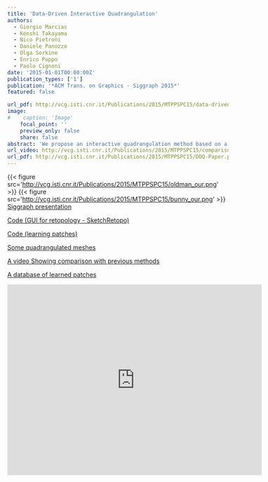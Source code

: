 ```yaml
---
title: 'Data-Driven Interactive Quadrangulation'
authors:
  - Giorgio Marcias
  - Kenshi Takayama
  - Nico Pietroni
  - Daniele Panozzo
  - Olga Sorkine
  - Enrico Puppo
  - Paolo Cignoni
date: '2015-01-01T00:00:00Z'
publication_types: ['1']
publication: '*ACM Trans. on Graphics - Siggraph 2015*'
featured: false

url_pdf: http://vcg.isti.cnr.it/Publications/2015/MTPPSPC15/data-driven_interactive_quadrangulation_paper.pdf
image:
#    caption: 'Image'
    focal_point: ''
    preview_only: false
    share: false
abstract: 'We propose an interactive quadrangulation method based on a large collection of patterns that are learned from models manually designed by artists. The patterns are distilled into compact quadrangulation rules and stored in a database. At run-time, the user draws strokes to define patches and desired edge flows, and the system queries the database to extract fitting patterns to tessellate the sketches'' interiors. The quadrangulation patterns are general and can be applied to tessellate large regions while controlling the positions of the singularities and the edge flow. We demonstrate the effectiveness of our algorithm through a series of live retopology sessions and an informal user study with three professional artists.              Siggraph presentation                 Code (GUI for retopology - SketchRetopo)            Code (learning patches)            Some quadrangulated meshes            A video Showing comparison with previous methods            A database of learned patches'
url_video: http://vcg.isti.cnr.it/Publications/2015/MTPPSPC15/comparison.mp4
url_pdf: http://vcg.isti.cnr.it/Publications/2015/MTPPSPC15/DDQ-Paper.pdf
---
```

{{< figure src='http://vcg.isti.cnr.it/Publications/2015/MTPPSPC15/oldman_our.png' >}}
{{< figure src='http://vcg.isti.cnr.it/Publications/2015/MTPPSPC15/bunny_our.png' >}}
[ Siggraph presentation ](http://vcg.isti.cnr.it/Publicstions/2015/MTPPSPC15/DDIQ.key.zip)

[ Code (GUI for retopology - SketchRetopo) ](http://igl.ethz.ch/projects/sketch-retopo/sketch-retopo-license.html)

[ Code (learning patches) ](http://vcg.isti.cnr.it/Publicstions/2015/MTPPSPC15/DDIQ_code.zip)

[ Some quadrangulated meshes ](http://vcg.isti.cnr.it/Publicstions/2015/MTPPSPC15/data_driven_interactive_quad.zip)

[ A video Showing comparison with previous methods ](http://vcg.isti.cnr.it/Publicstions/2015/MTPPSPC15/comparison.mp4)

[ A database of learned patches ](http://vcg.isti.cnr.it/Publicstions/2015/MTPPSPC15/patches_40_convex_12_concave_7_edges_max8convexcorners.db.zip)

<iframe width="580" height="435" src="https://www.youtube.com/embed/H8K5CyQB_kc" frameborder="0" frameborder="0" allowfullscreen>

